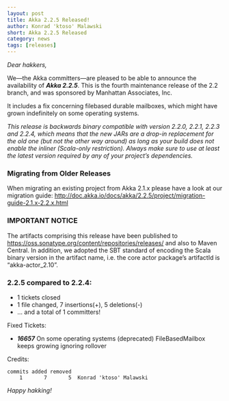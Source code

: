 ```yaml
---
layout: post
title: Akka 2.2.5 Released!
author: Konrad 'ktoso' Malawski
short: Akka 2.2.5 Released
category: news
tags: [releases]
---
```


*Dear hakkers,*

We—the Akka committers—are pleased to be able to announce the availability of ***Akka 2.2.5***.
This is the fourth maintenance release of the 2.2 branch, and was sponsored by Manhattan Associates, Inc.

It includes a fix concerning filebased durable mailboxes, which might have grown indefinitely on some operating systems.

 *This release is backwards binary compatible with version 2.2.0, 2.2.1, 2.2.3 and 2.2.4, which means that the new JARs are a drop-in replacement for the old one (but not the other way around) as long as your build does not enable the inliner (Scala-only restriction). Always make sure to use at least the latest version required by any of your project’s dependencies.*

### Migrating from Older Releases

When migrating an existing project from Akka 2.1.x please have a look at our migration guide:
http://doc.akka.io/docs/akka/2.2.5/project/migration-guide-2.1.x-2.2.x.html

### IMPORTANT NOTICE

The artifacts comprising this release have been published to https://oss.sonatype.org/content/repositories/releases/ and also to Maven Central. In addition, we adopted the SBT standard of encoding the Scala binary version in the artifact name, i.e. the core actor package’s artifactId is “akka-actor_2.10”.

### 2.2.5 compared to 2.2.4:

* 1 tickets closed
* 1 file changed, 7 insertions(+), 5 deletions(-)
* … and a total of 1 committers!

Fixed Tickets:

* ***16657*** On some operating systems (deprecated) FileBasedMailbox keeps growing ignoring rollover

Credits:

    commits added removed
        1       7       5  Konrad 'ktoso' Malawski

*Happy hakking!*
